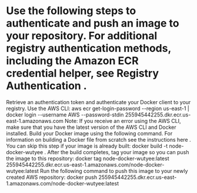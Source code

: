 # Use the following steps to authenticate and push an image to your repository. For additional registry authentication methods, including the Amazon ECR credential helper, see Registry Authentication .
Retrieve an authentication token and authenticate your Docker client to your registry.
Use the AWS CLI:
aws ecr get-login-password --region us-east-1 | docker login --username AWS --password-stdin 255945442255.dkr.ecr.us-east-1.amazonaws.com
Note: If you receive an error using the AWS CLI, make sure that you have the latest version of the AWS CLI and Docker installed.
Build your Docker image using the following command. For information on building a Docker file from scratch see the instructions here 
. You can skip this step if your image is already built:
docker build -t node-docker-wutyee .
After the build completes, tag your image so you can push the image to this repository:
docker tag node-docker-wutyee:latest 255945442255.dkr.ecr.us-east-1.amazonaws.com/node-docker-wutyee:latest
Run the following command to push this image to your newly created AWS repository:
docker push 255945442255.dkr.ecr.us-east-1.amazonaws.com/node-docker-wutyee:latest
